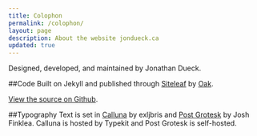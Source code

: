 ```yaml
---
title: Colophon
permalink: /colophon/
layout: page
description: About the website jondueck.ca
updated: true
---
```


Designed, developed, and maintained by Jonathan Dueck.

##Code
Built on Jekyll and published through [Siteleaf](http://siteleaf.com) by [Oak](http://oak.is).

[View the source on Github](https://github.com/jondueck/jondueck.ca).

##Typography
Text is set in [Calluna](http://www.exljbris.com/calluna.html) by exljbris and [Post Grotesk](https://vllg.com/incubator/post-grotesk) by Josh Finklea. Calluna is hosted by Typekit and Post Grotesk is self-hosted.
